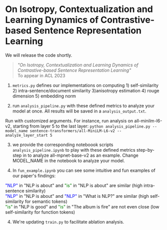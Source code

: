 # On Isotropy, Contextualization and Learning Dynamics of Contrastive-based Sentence Representation Learning
We will release the code shortly.

> _"On Isotropy, Contextualization and Learning Dynamics of Contrastive-based Sentence Representation Learning"_  
> To appear in ACL 2023



1. `metrics.py` defines our implementations on computing 1) self-similarity 2) intra-sentence/document similarity 3)anisotropy estimation 4) rouge dimension 5) embedding norm 

3. run `analysis_pipeline.py` with these defined metrics to analyze your model at once. All results will be saved in a `analysis_output.txt`.

Run with customized arguments. For instance, run analysis on all-minilm-l6-v2, starting from layer 5 to the last layer:
`python analysis_pipeline.py --model_name sentence-transformers/all-MiniLM-L6-v2 --analyze_layer_start 5`

3. we provide the corresponding noteboook scripts `analysis_pipeline.ipynb` to play with these defined metrics step-by-step in to analyze all-mpnet-base-v2 as an example. Change MODEL_NAME in the notebook to analyze your model.

4. In `fun_example.ipynb` you can see some intuitive and fun examples of our paper's findings:

<span style="color:blue;">"NLP"</span> in "NLP is about" and <span style="color:green;">"is"</span> in "NLP is about" are similar             (high intra-sentence similarity)  
<span style="color:blue;">"NLP"</span> in "NLP is about" and <span style="color:blue;">"NLP"</span> in "What is NLP?" are similar            (high self-similarity for semantic tokens)  
<span style="color:green;">"is"</span> in "NLP is good" and <span style="color:green;">"is"</span> in "The album is fire" are not even close   (low self-similarity for function tokens)  

4. We're updating `train.py` to facilitate ablation analysis.